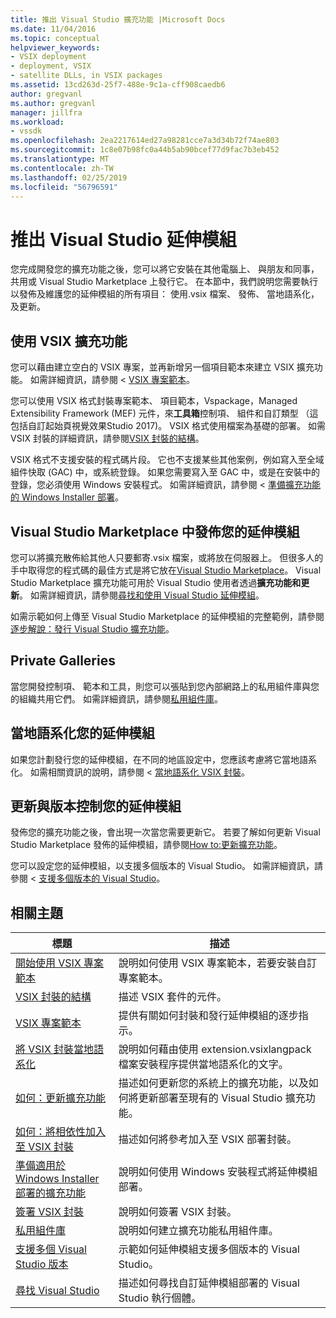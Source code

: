 ```yaml
---
title: 推出 Visual Studio 擴充功能 |Microsoft Docs
ms.date: 11/04/2016
ms.topic: conceptual
helpviewer_keywords:
- VSIX deployment
- deployment, VSIX
- satellite DLLs, in VSIX packages
ms.assetid: 13cd263d-25f7-488e-9c1a-cff908caedb6
author: gregvanl
ms.author: gregvanl
manager: jillfra
ms.workload:
- vssdk
ms.openlocfilehash: 2ea2217614ed27a98281cce7a3d34b72f74ae803
ms.sourcegitcommit: 1c8e07b98fc0a44b5ab90bcef77d9fac7b3eb452
ms.translationtype: MT
ms.contentlocale: zh-TW
ms.lasthandoff: 02/25/2019
ms.locfileid: "56796591"
---
```

# <a name="shipping-visual-studio-extensions"></a>推出 Visual Studio 延伸模組
您完成開發您的擴充功能之後，您可以將它安裝在其他電腦上、 與朋友和同事，共用或 Visual Studio Marketplace 上發行它。 在本節中，我們說明您需要執行以發佈及維護您的延伸模組的所有項目： 使用.vsix 檔案、 發佈、 當地語系化，及更新。

## <a name="working-with-vsix-extensions"></a>使用 VSIX 擴充功能
 您可以藉由建立空白的 VSIX 專案，並再新增另一個項目範本來建立 VSIX 擴充功能。 如需詳細資訊，請參閱 < [VSIX 專案範本](../extensibility/vsix-project-template.md)。

 您可以使用 VSIX 格式封裝專案範本、 項目範本，Vspackage，Managed Extensibility Framework (MEF) 元件，來**工具箱**控制項、 組件和自訂類型 （這包括自訂起始頁視覺效果Studio 2017)。 VSIX 格式使用檔案為基礎的部署。 如需 VSIX 封裝的詳細資訊，請參閱[VSIX 封裝的結構](../extensibility/anatomy-of-a-vsix-package.md)。

 VSIX 格式不支援安裝的程式碼片段。 它也不支援某些其他案例，例如寫入至全域組件快取 (GAC) 中，或系統登錄。 如果您需要寫入至 GAC 中，或是在安裝中的登錄，您必須使用 Windows 安裝程式。 如需詳細資訊，請參閱 <<c0> [ 準備擴充功能的 Windows Installer 部署](../extensibility/preparing-extensions-for-windows-installer-deployment.md)。

## <a name="publishing-your-extension-to-the-visual-studio-marketplace"></a>Visual Studio Marketplace 中發佈您的延伸模組
 您可以將擴充散佈給其他人只要郵寄.vsix 檔案，或將放在伺服器上。 但很多人的手中取得您的程式碼的最佳方式是將它放在[Visual Studio Marketplace](https://marketplace.visualstudio.com/vs)。 Visual Studio Marketplace 擴充功能可用於 Visual Studio 使用者透過**擴充功能和更新**。 如需詳細資訊，請參閱[尋找和使用 Visual Studio 延伸模組](../ide/finding-and-using-visual-studio-extensions.md)。

 如需示範如何上傳至 Visual Studio Marketplace 的延伸模組的完整範例，請參閱[逐步解說：發行 Visual Studio 擴充功能](../extensibility/walkthrough-publishing-a-visual-studio-extension.md)。

## <a name="private-galleries"></a>Private Galleries
 當您開發控制項、 範本和工具，則您可以張貼到您內部網路上的私用組件庫與您的組織共用它們。 如需詳細資訊，請參閱[私用組件庫](../extensibility/private-galleries.md)。

## <a name="localizing-your-extension"></a>當地語系化您的延伸模組
 如果您計劃發行您的延伸模組，在不同的地區設定中，您應該考慮將它當地語系化。 如需相關資訊的說明，請參閱 <<c0> [ 當地語系化 VSIX 封裝](../extensibility/localizing-vsix-packages.md)。

## <a name="updating-and-versioning-your-extension"></a>更新與版本控制您的延伸模組
 發佈您的擴充功能之後，會出現一次當您需要更新它。 若要了解如何更新 Visual Studio Marketplace 發佈的延伸模組，請參閱[How to:更新擴充功能](../extensibility/how-to-update-a-visual-studio-extension.md)。

 您可以設定您的延伸模組，以支援多個版本的 Visual Studio。 如需詳細資訊，請參閱 <<c0> [ 支援多個版本的 Visual Studio](../extensibility/supporting-multiple-versions-of-visual-studio.md)。

## <a name="related-topics"></a>相關主題

|標題|描述|
|-----------|-----------------|
|[開始使用 VSIX 專案範本](../extensibility/getting-started-with-the-vsix-project-template.md)|說明如何使用 VSIX 專案範本，若要安裝自訂專案範本。|
|[VSIX 封裝的結構](../extensibility/anatomy-of-a-vsix-package.md)|描述 VSIX 套件的元件。|
|[VSIX 專案範本](../extensibility/vsix-project-template.md)|提供有關如何封裝和發行延伸模組的逐步指示。|
|[將 VSIX 封裝當地語系化](../extensibility/localizing-vsix-packages.md)|說明如何藉由使用 extension.vsixlangpack 檔案安裝程序提供當地語系化的文字。|
|[如何：更新擴充功能](../extensibility/how-to-update-a-visual-studio-extension.md)|描述如何更新您的系統上的擴充功能，以及如何將更新部署至現有的 Visual Studio 擴充功能。|
|[如何：將相依性加入至 VSIX 封裝](../extensibility/how-to-add-a-dependency-to-a-vsix-package.md)|描述如何將參考加入至 VSIX 部署封裝。|
|[準備適用於 Windows Installer 部署的擴充功能](../extensibility/preparing-extensions-for-windows-installer-deployment.md)|說明如何使用 Windows 安裝程式將延伸模組部署。|
|[簽署 VSIX 封裝](../extensibility/signing-vsix-packages.md)|說明如何簽署 VSIX 封裝。|
|[私用組件庫](../extensibility/private-galleries.md)|說明如何建立擴充功能私用組件庫。|
|[支援多個 Visual Studio 版本](../extensibility/supporting-multiple-versions-of-visual-studio.md)|示範如何延伸模組支援多個版本的 Visual Studio。|
|[尋找 Visual Studio](locating-visual-studio.md)|描述如何尋找自訂延伸模組部署的 Visual Studio 執行個體。|
